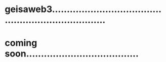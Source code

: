 # geisaweb3.......................................................................
# coming soon......................................
